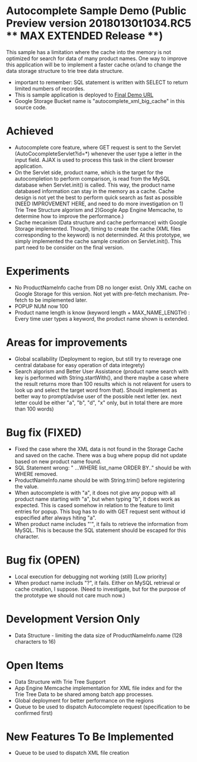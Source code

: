 # Autocomplete Sample Demo (Public Preview version 20180130t1034.RC5 ** MAX EXTENDED Release  **)
This sample has a limitation where the cache into the memory is not optimized for search for data of many product names. One way to improve this application will be to implement a faster cache or/and to change the data storage structure to trie tree data structure.

- important to remember: SQL statement is written with SELECT to return limited numbers of recordes.
- This is sample application is deployed to [Final Demo URL](http://gautocompletefinal.appspot.com/)
- Google Storage Bucket name is "autocomplete_xml_big_cache" in this source code.

# Achieved
- Autocomplete core feature, where GET request is sent to the Servlet (AutoCocompleteServlet?id=*) whenever the user type a letter in the input field. AJAX is used to process this task in the client browser application.
- On the Servlet side, product name, which is the target for the autocompletion to perform comparison, is read from the MySQL database when Servlet.init() is called. This way, the product name databased information can stay in the memory as a cache.
Cache design is not yet the best to perform quick search as fast as possible (NEED IMPROVEMENT HERE, and need to do more investigation on 1) Trie Tree Structure algorism and 2)Google App Engine Memcache, to determine how to improve the performance.)
- Cache mecanism (Data structure and cache performance) with Google Storage implemented. Though, timing to create the cache (XML files corresponding to the keyword) is not determinded. At this prototype, we simply implemented the cache sample creation on Servlet.init(). This part need to be consider on the final version.

# Experiments
- No ProductNameInfo cache from DB no longer exist. Only XML cache on Google Storage for this version. Not yet with pre-fetch mechanism. Pre-fetch to be implemented later.
- POPUP NUM now 100
- Product name length is know  (keyword length + MAX_NAME_LENGTH) : Every time user types a keyword, the product name shown is extended.

# Areas for improvements
- Global scallability (Deployment to region, but still try to reverage one central database for easy operation of data integrety)
- Search algorism and Better User Assistance (product name search with key is performed with String.startWith(), and there maybe a case where the result returns more than 100 results which is not relavent for users to look up and select the target word from that). Should implement as better way to prompt/advise user of the possible next letter (ex. next letter could be either "a", "b", "d", "x" only, but in total there are more than 100 words)

# Bug fix (FIXED)
- Fixed the case where the XML data is not found in the Storage Cache and saved on the cache. There was a bug where popup did not update based on new product name found. 
- SQL Statement wrong: " ...WHERE list_name ORDER BY.." should be with WHERE removed.
- ProductNameInfo.name should be with String.trim() before registering the value.
- When autocomplete is with "a", it does not give any popup with all product name starting with "a", but when typing "b", it does work as expected. This is cased somehow in relation to the feature to limit entries for popup. This bug has to do with GET request sent without id especified after always hiting "a".
- When product name includes "'", it fails to retrieve the information from MySQL. This is because the SQL statement should be escaped for this character.

# Bug fix (OPEN)
- Local execution for debugging not working (still) [Low priority]
- When product name includs "?", it fails. Either on MySQL retrieval or cache creation, I suppose. (Need to investigate, but for the purpose of the prototype we should not care much now.)

# Development Version Only
- Data Structure - limiting the data size of ProductNameInfo.name (128 characters to 16)

# Open Items
- Data Structure with Trie Tree Support
- App Engine Memcache implementation for XML file index and for the Trie Tree Data to be shared among batch app processes.
- Global deployment for better performance on the regions
- Queue to be used to dispatch Autocomplete request (specification to be confirmed first)

# New Features To Be Implemented
- Queue to be used to dispatch XML file creation
